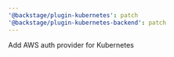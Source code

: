 ```yaml
---
'@backstage/plugin-kubernetes': patch
'@backstage/plugin-kubernetes-backend': patch
---
```


Add AWS auth provider for Kubernetes
